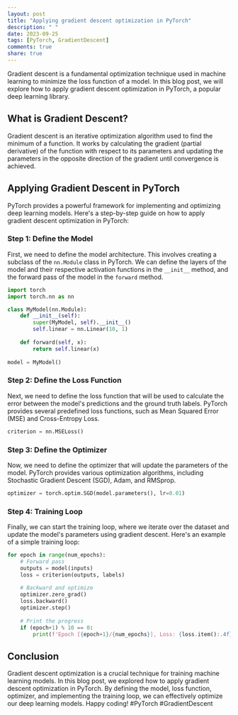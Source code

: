 ```yaml
---
layout: post
title: "Applying gradient descent optimization in PyTorch"
description: " "
date: 2023-09-25
tags: [PyTorch, GradientDescent]
comments: true
share: true
---
```


Gradient descent is a fundamental optimization technique used in machine learning to minimize the loss function of a model. In this blog post, we will explore how to apply gradient descent optimization in PyTorch, a popular deep learning library.

## What is Gradient Descent?

Gradient descent is an iterative optimization algorithm used to find the minimum of a function. It works by calculating the gradient (partial derivative) of the function with respect to its parameters and updating the parameters in the opposite direction of the gradient until convergence is achieved.

## Applying Gradient Descent in PyTorch

PyTorch provides a powerful framework for implementing and optimizing deep learning models. Here's a step-by-step guide on how to apply gradient descent optimization in PyTorch:

### Step 1: Define the Model

First, we need to define the model architecture. This involves creating a subclass of the `nn.Module` class in PyTorch. We can define the layers of the model and their respective activation functions in the `__init__` method, and the forward pass of the model in the `forward` method.

```python
import torch
import torch.nn as nn

class MyModel(nn.Module):
    def __init__(self):
        super(MyModel, self).__init__()
        self.linear = nn.Linear(10, 1)
        
    def forward(self, x):
        return self.linear(x)
        
model = MyModel()
```

### Step 2: Define the Loss Function

Next, we need to define the loss function that will be used to calculate the error between the model's predictions and the ground truth labels. PyTorch provides several predefined loss functions, such as Mean Squared Error (MSE) and Cross-Entropy Loss.

```python
criterion = nn.MSELoss()
```

### Step 3: Define the Optimizer

Now, we need to define the optimizer that will update the parameters of the model. PyTorch provides various optimization algorithms, including Stochastic Gradient Descent (SGD), Adam, and RMSprop.

```python
optimizer = torch.optim.SGD(model.parameters(), lr=0.01)
```

### Step 4: Training Loop

Finally, we can start the training loop, where we iterate over the dataset and update the model's parameters using gradient descent. Here's an example of a simple training loop:

```python
for epoch in range(num_epochs):
    # Forward pass
    outputs = model(inputs)
    loss = criterion(outputs, labels)
    
    # Backward and optimize
    optimizer.zero_grad()
    loss.backward()
    optimizer.step()
    
    # Print the progress
    if (epoch+1) % 10 == 0:
        print(f'Epoch [{epoch+1}/{num_epochs}], Loss: {loss.item():.4f}')
```

## Conclusion

Gradient descent optimization is a crucial technique for training machine learning models. In this blog post, we explored how to apply gradient descent optimization in PyTorch. By defining the model, loss function, optimizer, and implementing the training loop, we can effectively optimize our deep learning models. Happy coding! #PyTorch #GradientDescent